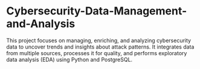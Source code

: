 # Cybersecurity-Data-Management-and-Analysis
This project focuses on managing, enriching, and analyzing cybersecurity data to uncover trends and insights about attack patterns. It integrates data from multiple sources, processes it for quality, and performs exploratory data analysis (EDA) using Python and PostgreSQL.
